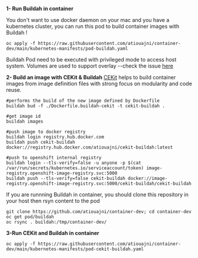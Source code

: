 **1- Run Buildah in container**

You don't want to use docker daemon on your mac and you have a kubernetes cluster, you can run this pod to build container images with Buildah !

```shell
oc apply -f https://raw.githubusercontent.com/atiouajni/container-dev/main/kubernetes-manifests/pod-buildah.yaml
```

Buildah Pod need to be executed with privileged mode to access host system. Volumes are used to support overlay --check the issue [here](https://github.com/containers/buildah/issues/867)

**2- Build an image with CEKit & Buildah**
[CEKit](https://docs.cekit.io/en/latest/index.html) helps to build container images from image definition files with strong focus on modularity and code reuse. 

```shell
#performs the build of the new image defined by Dockerfile
buildah bud -f ./Dockerfile.buildah-cekit -t cekit-buildah .

#get image id
buildah images

#push image to docker registry
buildah login registry.hub.docker.com
buildah push cekit-buildah docker://registry.hub.docker.com/atiouajni/cekit-buildah:latest

#push to openshift internal registry
buildah login --tls-verify=false -u anyone -p $(cat /var/run/secrets/kubernetes.io/serviceaccount/token) image-registry.openshift-image-registry.svc:5000
buildah push --tls-verify=false cekit-buildah docker://image-registry.openshift-image-registry.svc:5000/cekit-buildah/cekit-buildah
```

If you are runnning Buildah in container, you should clone this repository in your host then rsyn content to the pod
```shell
git clone https://github.com/atiouajni/container-dev; cd container-dev
oc get pod/buildah
oc rsync . buildah:/tmp/container-dev/ 
```

**3-Run CEKit and Buildah in container**

```shell
oc apply -f https://raw.githubusercontent.com/atiouajni/container-dev/main/kubernetes-manifests/pod-cekit-buildah.yaml
```
 
